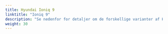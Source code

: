 ```yaml
---
title: Hyundai Ioniq 9
linktitle: "Ioniq 9"
description: "Se nedenfor for detaljer om de forskellige varianter af Hyundai Ioniq 9"
weight: 30
---
```

<!-- markdownlint-disable MD033 -->
<!-- markdownlint-disable MD010 -->
